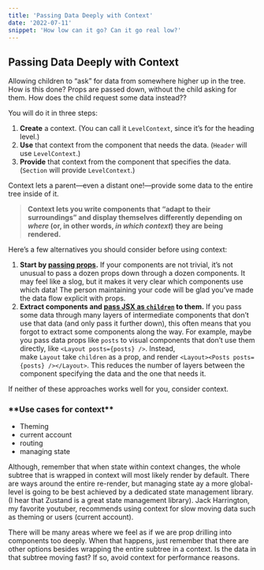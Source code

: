 ```yaml
---
title: 'Passing Data Deeply with Context'
date: '2022-07-11'
snippet: 'How low can it go? Can it go real low?'
---
```


## Passing Data Deeply with Context

Allowing children to “ask” for data from somewhere higher up in the tree. How is this done? Props are passed down, without the child asking for them. How does the child request some data instead??

You will do it in three steps:

1. **Create** a context. (You can call it `LevelContext`, since it’s for the heading level.)
2. **Use** that context from the component that needs the data. (`Header` will use `LevelContext`.)
3. **Provide** that context from the component that specifies the data. (`Section` will provide `LevelContext`.)

Context lets a parent—even a distant one!—provide some data to the entire tree inside of it.

> **Context lets you write components that “adapt to their surroundings” and display themselves differently depending on _where_ (or, in other words, _in which context_) they are being rendered.**

Here’s a few alternatives you should consider before using context:

1. **Start by [passing props](https://beta.reactjs.org/learn/passing-props-to-a-component).** If your components are not trivial, it’s not unusual to pass a dozen props down through a dozen components. It may feel like a slog, but it makes it very clear which components use which data! The person maintaining your code will be glad you’ve made the data flow explicit with props.
2. **Extract components and [pass JSX as `children`](https://beta.reactjs.org/learn/passing-props-to-a-component#passing-jsx-as-children) to them.** If you pass some data through many layers of intermediate components that don’t use that data (and only pass it further down), this often means that you forgot to extract some components along the way. For example, maybe you pass data props like `posts` to visual components that don’t use them directly, like `<Layout posts={posts} />`. Instead, make `Layout` take `children` as a prop, and render `<Layout><Posts posts={posts} /></Layout>`. This reduces the number of layers between the component specifying the data and the one that needs it.

If neither of these approaches works well for you, consider context.

### \***\*Use cases for context\*\***

- Theming
- current account
- routing
- managing state

Although, remember that when state within context changes, the whole subtree that is wrapped in context will most likely render by default. There are ways around the entire re-render, but managing state ay a more global-level is going to be best achieved by a dedicated state management library. (I hear that Zustand is a great state management library). Jack Harrington, my favorite youtuber, recommends using context for slow moving data such as theming or users (current account).

There will be many areas where we feel as if we are prop drilling into components too deeply. When that happens, just remember that there are other options besides wrapping the entire subtree in a context. Is the data in that subtree moving fast? If so, avoid context for performance reasons.
